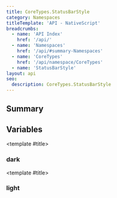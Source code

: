 ```yaml
---
title: CoreTypes.StatusBarStyle
category: Namespaces
titleTemplate: 'API - NativeScript'
breadcrumbs: 
  - name: 'API Index'
    href: '/api/'
  - name: 'Namespaces'
    href: '/api/#summary-Namespaces'
  - name: 'CoreTypes'
    href: '/api/namespace/CoreTypes'
  - name: 'StatusBarStyle'
layout: api
seo:
  description: CoreTypes.StatusBarStyle
---
```


<!-- This page is auto generated, do not edit manually. -->
<!-- Run "yarn generate:api-docs" to regenerate -->

<script setup lang="ts">
  import { provide } from "vue";
  import API_DATA from "./CoreTypes-StatusBarStyle.data.json";
  
  provide('API_DATA', API_DATA);
</script>

<APIRefHierarchy v-once />

## <Heading ignore>Summary</Heading>

<APIRefSummary v-once />

## Variables

<div class="isConst">

<APIRef for="5015" v-once>

<template #title>

### dark

</template>

</APIRef>

</div>

<div class="isConst">

<APIRef for="5014" v-once>

<template #title>

### light

</template>

</APIRef>

</div>
